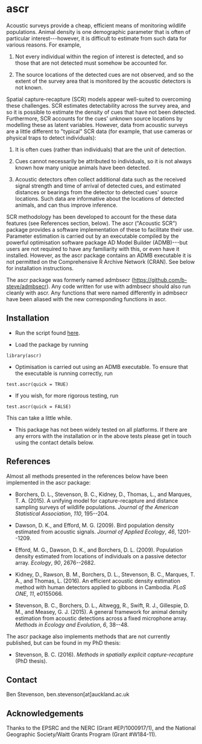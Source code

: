 # ascr

Acoustic surveys provide a cheap, efficient means of monitoring wildlife populations. Animal density is one demographic parameter that is often of particular interest---however, it is difficult to estimate from such data for various reasons. For example,

1. Not every individual within the region of interest is detected, and so those that are not detected must somehow be accounted for.

2. The source locations of the detected cues are not observed, and so the extent of the survey area that is monitored by the acoustic detectors is not known.

Spatial capture-recapture (SCR) models appear well-suited to overcoming these challenges. SCR estimates detectability across the survey area, and so it is possible to estimate the density of cues that have not been detected. Furthermore, SCR accounts for the cues' unknown source locations by modelling these as latent variables. However, data from acoustic surveys are a little different to "typical" SCR data (for example, that use cameras or physical traps to detect individuals):

1. It is often cues (rather than individuals) that are the unit of detection.

2. Cues cannot necessarily be attributed to individuals, so it is not always known how many unique animals have been detected.

3. Acoustic detectors often collect additional data such as the received signal strength and time of arrival of detected cues, and estimated distances or bearings from the detector to detected cues' source locations. Such data are informative about the locations of detected animals, and can thus improve inference.

SCR methodology has been developed to account for the these data features (see References section, below). The ascr ("Acoustic SCR") package provides a software implementation of these to facilitate their use. Parameter estimation is carried out by an executable compiled by the powerful optimisation software package AD Model Builder (ADMB)---but users are not required to have any familiarity with this, or even have it installed. However, as the ascr package contains an ADMB executable it is not permitted on the Comprehensive R Archive Network (CRAN). See below for installation instructions.

The ascr package was formerly named admbsecr (https://github.com/b-steve/admbsecr). Any code written for use with admbsecr should also run cleanly with ascr. Any functions that were named differently in admbsecr have been aliased with the new corresponding functions in ascr.

## Installation

* Run the script found [here](https://raw.githubusercontent.com/b-steve/ascr/master/inst/scripts/install.r).

* Load the package by running
```
library(ascr)
```

* Optimisation is carried out using an ADMB executable. To ensure that the executable is running correctly, run
```
test.ascr(quick = TRUE)
```

* If you wish, for more rigorous testing, run
```
test.ascr(quick = FALSE)
```
This can take a little while.

* This package has not been widely tested on all platforms. If there are any errors with the installation or in the above tests please get in touch using the contact details below.

## References

Almost all methods presented in the references below have been implemented in the ascr package:

* Borchers, D. L., Stevenson, B. C., Kidney, D., Thomas, L., and Marques, T. A. (2015). A unifying model for capture-recapture and distance sampling surveys of wildlife populations. *Journal of the American Statistical Association*, *110*, 195--204.

* Dawson, D. K., and Efford, M. G. (2009). Bird population density estimated from acoustic signals. *Journal of Applied Ecology*, *46*, 1201--1209.

* Efford, M. G., Dawson, D. K., and Borchers, D. L. (2009). Population density estimated from locations of individuals on a passive detector array. *Ecology*, *90*, 2676--2682.

* Kidney, D., Rawson, B. M., Borchers, D. L., Stevenson, B. C., Marques, T. A., and Thomas, L. (2016). An efficient acoustic density estimation method with human detectors applied to gibbons in Cambodia. *PLoS ONE*, *11*, e0155066.

* Stevenson, B. C., Borchers, D. L., Altwegg, R., Swift, R. J., Gillespie, D. M., and Measey, G. J. (2015). A general framework for animal density estimation from acoustic detections across a fixed microphone array. *Methods in Ecology and Evolution*, *6*, 38--48.

The ascr package also implements methods that are not currently published, but can be found in my PhD thesis:

* Stevenson, B. C. (2016). *Methods in spatially explicit capture-recapture* (PhD thesis).

## Contact

Ben Stevenson, ben.stevenson[at]auckland.ac.uk

## Acknowledgements

Thanks to the EPSRC and the NERC (Grant #EP/1000917/1), and the National Geographic Society/Waitt Grants Program (Grant #W184-11).
